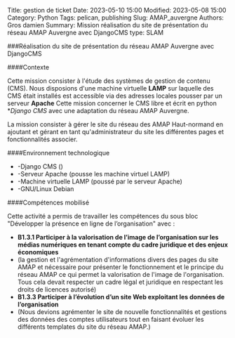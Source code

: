 Title: gestion de ticket
Date: 2023-05-10 15:00
Modified: 2023-05-08 15:00
Category: Python
Tags: pelican, publishing
Slug: AMAP_auvergne
Authors: Gros damien
Summary: Mission réalisation du site de présentation du réseau AMAP Auvergne avec DjangoCMS
type: SLAM

                    
###Réalisation du site de présentation du réseau AMAP Auvergne avec DjangoCMS

####Contexte

Cette mission consister à l'étude des systèmes de gestion de contenu (CMS).
Nous disposions d'une machine virtuelle **LAMP** sur laquelle des CMS était installés est accessible via des adresses locales pousser par un serveur **Apache**
Cette mission concerner le CMS libre et écrit en python **Django CMS* avec une adaptation 
du réseau AMAP Auvergne.

La mission consister à gérer le site du réseau des AMAP Haut-normand en ajoutant et gérant en tant qu'administrateur du site les différentes pages et fonctionnalités associer.

####Environnement technologique

- -Django CMS ()
- -Serveur Apache (pousse les machine virtuel LAMP)
- -Machine virtuelle LAMP (poussé par le serveur Apache)
- -GNU/Linux Debian

####Compétences mobilisé

Cette activité a permis de travailler les compétences du sous bloc "Développer la présence en ligne de l’organisation" avec :

- **B1.3.1 Participer à la valorisation de l’image de l’organisation sur les médias numériques en tenant compte du cadre juridique et des enjeux économiques**
- (la gestion et l'agrémentation d'informations divers des pages du site AMAP et nécessaire pour présenter le fonctionnement et le principe du réseau AMAP ce qui permet la valorisation de l'image de l'organisation.
Tous cela devait respecter un cadre légal et juridique en respectant les droits de licences autorisé)
- **B1.3.3 Participer à l’évolution d’un site Web exploitant les données de l’organisation**
- (Nous devions agrémenter le site de nouvelle fonctionnalités et gestions des données des comptes utilisateurs tout en faisant évoluer les différents templates du site du réseau AMAP.)



